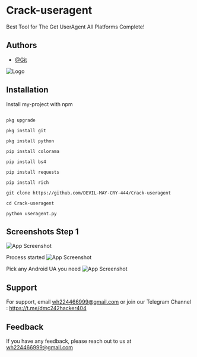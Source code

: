 
# Crack-useragent
Best Tool for The Get UserAgent All Platforms Complete!


## Authors

- [@Git](https://www.github.com/DEVIL-MAY-CRY-444)


![Logo](https://firebasestorage.googleapis.com/v0/b/testing-766a5.appspot.com/o/storage%2Fdata%2FScreenshot_2023-05-12-15-34-12.png?alt=media&token=cde0d23e-9edd-4f4d-a220-90c10137db4a)


## Installation

Install my-project with npm

```pkg update

pkg upgrade

pkg install git

pkg install python

pip install colorama

pip install bs4

pip install requests

pip install rich

git clone https://github.com/DEVIL-MAY-CRY-444/Crack-useragent

cd Crack-useragent

python useragent.py
```
    
## Screenshots Step 1

![App Screenshot](https://firebasestorage.googleapis.com/v0/b/testing-766a5.appspot.com/o/storage%2Fdata%2FScreenshot_2023-05-25-10-43-14.png?alt=media&token=d4899b00-5231-4047-8931-8738bfe91767)

Process started
![App Screenshot](https://firebasestorage.googleapis.com/v0/b/testing-766a5.appspot.com/o/storage%2Fdata%2FScreenshot_2023-05-25-10-43-29.png?alt=media&token=2bdbcf1e-b6e3-45ee-8420-835b0995dbf9)

Pick any Android UA you need
![App Screenshot](https://firebasestorage.googleapis.com/v0/b/testing-766a5.appspot.com/o/storage%2Fdata%2FScreenshot_2023-05-25-10-43-53.png?alt=media&token=950c5327-1b8b-466d-80b0-edae0b5b12e3)


## Support

For support, email wh224466999@gmail.com or join our Telegram Channel : https://t.me/dmc242hacker404


## Feedback

If you have any feedback, please reach out to us at wh224466999@gmail.com
